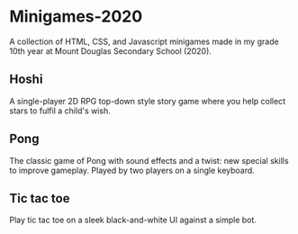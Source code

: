 # Minigames-2020

A collection of HTML, CSS, and Javascript minigames made in my grade 10th year at Mount Douglas Secondary School (2020).

## Hoshi
A single-player 2D RPG top-down style story game where you help collect stars to fulfil a child's wish.

## Pong
The classic game of Pong with sound effects and a twist: new special skills to improve gameplay. Played by two players on a single keyboard.

## Tic tac toe
Play tic tac toe on a sleek black-and-white UI against a simple bot.

